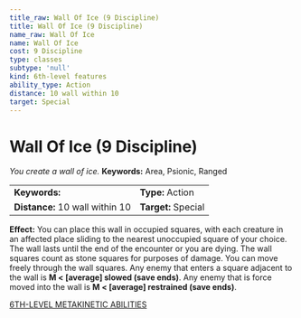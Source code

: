 ```yaml
---
title_raw: Wall Of Ice (9 Discipline)
title: Wall Of Ice (9 Discipline)
name_raw: Wall Of Ice
name: Wall Of Ice
cost: 9 Discipline
type: classes
subtype: 'null'
kind: 6th-level features
ability_type: Action
distance: 10 wall within 10
target: Special
---
```


# Wall Of Ice (9 Discipline)

*You create a wall of ice.* **Keywords:** Area, Psionic, Ranged

|                                 |                     |
| :------------------------------ | :------------------ |
| **Keywords:**                   | **Type:** Action    |
| **Distance:** 10 wall within 10 | **Target:** Special |

**Effect:** You can place this wall in occupied squares, with each creature in an affected place sliding to the nearest unoccupied square of your choice. The wall lasts until the end of the encounter or you are dying. The wall squares count as stone squares for purposes of damage. You can move freely through the wall squares. Any enemy that enters a square adjacent to the wall is **M \< \[average\] slowed (save ends)**. Any enemy that is force moved into the wall is **M \< \[average\] restrained (save ends)**.

[6TH-LEVEL METAKINETIC ABILITIES](./6th-Level%20Metakinetic%20Abilities.md)

